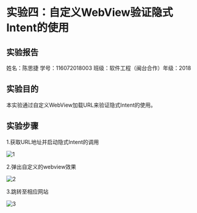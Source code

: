 # 实验四：自定义WebView验证隐式Intent的使用

## 实验报告

姓名：陈思捷 学号：116072018003 班级：软件工程（闽台合作）年级：2018

## 实验目的

本实验通过自定义WebView加载URL来验证隐式Intent的使用。

## 实验步骤

1.获取URL地址并启动隐式Intent的调用

![1](https://img-blog.csdnimg.cn/20201214211006631.png?x-oss-process=image/watermark,type_ZmFuZ3poZW5naGVpdGk,shadow_10,text_aHR0cHM6Ly9ibG9nLmNzZG4ubmV0L3h4X3dhdGVy,size_16,color_FFFFFF,t_70#pic_center)

2.弹出自定义的webview效果

![2](https://img-blog.csdnimg.cn/20201214211023254.png?x-oss-process=image/watermark,type_ZmFuZ3poZW5naGVpdGk,shadow_10,text_aHR0cHM6Ly9ibG9nLmNzZG4ubmV0L3h4X3dhdGVy,size_16,color_FFFFFF,t_70#pic_center)

3.跳转至相应网站

![3](https://img-blog.csdnimg.cn/20201214211050701.png?x-oss-process=image/watermark,type_ZmFuZ3poZW5naGVpdGk,shadow_10,text_aHR0cHM6Ly9ibG9nLmNzZG4ubmV0L3h4X3dhdGVy,size_16,color_FFFFFF,t_70#pic_center)



